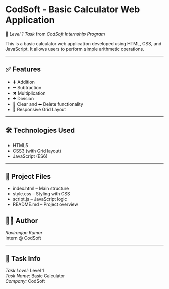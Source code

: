 # CodSoft - Basic Calculator Web Application

🎯 *Level 1 Task* from *CodSoft Internship Program*

This is a basic calculator web application developed using HTML, CSS, and JavaScript. It allows users to perform simple arithmetic operations.

---

## ✅ Features
- ➕ Addition  
- ➖ Subtraction  
- ✖ Multiplication  
- ➗ Division  
- 🔄 Clear and ⬅ Delete functionality  
- 🔳 Responsive Grid Layout

---

## 🛠 Technologies Used
- HTML5  
- CSS3 (with Grid layout)  
- JavaScript (ES6)

---

## 📁 Project Files
- index.html – Main structure  
- style.css – Styling with CSS  
- script.js – JavaScript logic  
- README.md – Project overview

## 👨‍💻 Author
*Raviranjan Kumar*  
Intern @ CodSoft

---

## 📅 Task Info
*Task Level:* Level 1  
*Task Name:* Basic Calculator  
*Company:* CodSoft
